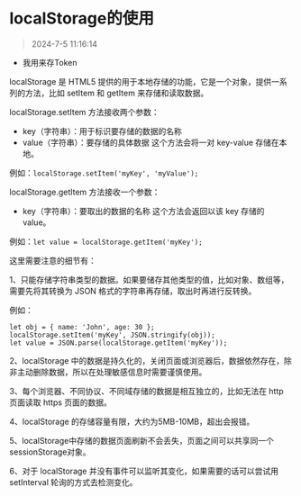 # localStorage的使用

> 2024-7-5 11:16:14

* 我用来存Token

localStorage 是 HTML5 提供的用于本地存储的功能，它是一个对象，提供一系列的方法，比如 setItem 和 getItem 来存储和读取数据。

localStorage.setItem 方法接收两个参数：
- key（字符串）：用于标识要存储的数据的名称
- value（字符串）：要存储的具体数据
这个方法会将一对 key-value 存储在本地。

例如：`localStorage.setItem('myKey', 'myValue');`

localStorage.getItem 方法接收一个参数：
- key（字符串）：要取出的数据的名称
这个方法会返回以该 key 存储的 value。

例如：`let value = localStorage.getItem('myKey');`

这里需要注意的细节有：

1、只能存储字符串类型的数据。如果要储存其他类型的值，比如对象、数组等，需要先将其转换为 JSON 格式的字符串再存储，取出时再进行反转换。

例如：
```javscript
let obj = { name: 'John', age: 30 };
localStorage.setItem('myKey', JSON.stringify(obj));
let value = JSON.parse(localStorage.getItem('myKey'));
```

2、localStorage 中的数据是持久化的，关闭页面或浏览器后，数据依然存在，除非主动删除数据，所以在处理敏感信息时需要谨慎使用。

3、每个浏览器、不同协议、不同域存储的数据是相互独立的，比如无法在 http 页面读取 https 页面的数据。

4、localStorage 的存储容量有限，大约为5MB-10MB，超出会报错。

5、localStorage中存储的数据页面刷新不会丢失，页面之间可以共享同一个sessionStorage对象。

6、对于 localStorage 并没有事件可以监听其变化，如果需要的话可以尝试用 setInterval 轮询的方式去检测变化。